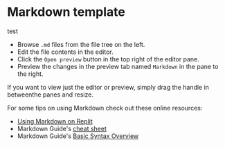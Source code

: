 # Markdown template

test 

* Browse `.md` files from the file tree on the left.
* Edit the file contents in the editor.
* Click the `Open preview` button in the top right of the editor pane.
* Preview the changes in the preview tab named `Markdown` in the pane to the right.

If you want to view just the editor or preview, simply drag the handle in betweenthe panes and resize.

For some tips on using Markdown check out these online resources:
* [Using Markdown on Replit](https://docs.replit.com/tutorials/markdown)
* Markdown Guide's [cheat sheet](https://www.markdownguide.org/cheat-sheet/)
* Markdown Guide's [Basic Syntax Overview](https://www.markdownguide.org/basic-syntax/)